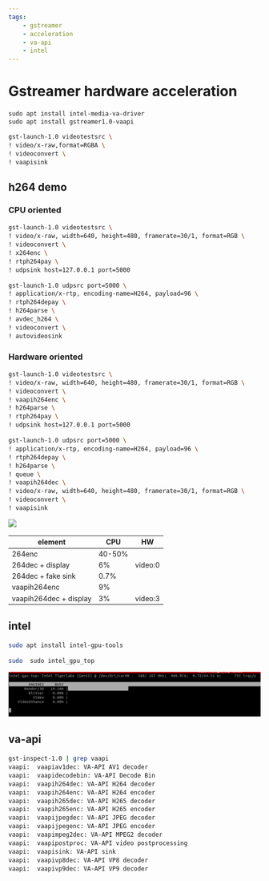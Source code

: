 ```yaml
---
tags:
    - gstreamer
    - acceleration
    - va-api
    - intel
---
```


# Gstreamer hardware acceleration

```
sudo apt install intel-media-va-driver
sudo apt install gstreamer1.0-vaapi
```

```bash title="simple"
gst-launch-1.0 videotestsrc \
! video/x-raw,format=RGBA \
! videoconvert \
! vaapisink
```

## h264 demo
### CPU oriented

```bash title="send"
gst-launch-1.0 videotestsrc \
! video/x-raw, width=640, height=480, framerate=30/1, format=RGB \
! videoconvert \
! x264enc \
! rtph264pay \
! udpsink host=127.0.0.1 port=5000
```


```bash title="receiver"
gst-launch-1.0 udpsrc port=5000 \
! application/x-rtp, encoding-name=H264, payload=96 \
! rtph264depay \
! h264parse \
! avdec_h264 \
! videoconvert \
! autovideosink
```


### Hardware oriented
```bash title="send"
gst-launch-1.0 videotestsrc \
! video/x-raw, width=640, height=480, framerate=30/1, format=RGB \
! videoconvert \
! vaapih264enc \
! h264parse \
! rtph264pay \
! udpsink host=127.0.0.1 port=5000
```

```bash title="receiver"
gst-launch-1.0 udpsrc port=5000 \
! application/x-rtp, encoding-name=H264, payload=96 \
! rtph264depay \
! h264parse \
! queue \
! vaapih264dec \
! video/x-raw, width=640, height=480, framerate=30/1, format=RGB \
! videoconvert \
! vaapisink

```

![](images/hardware_video_top.png)

|  element           | CPU    |  HW     |
| ------------------ | ------ | ------- |
| 264enc             | 40-50% |         |
| 264dec + display   | 6%     | video:0 |
| 264dec + fake sink | 0.7%   |         |
| vaapih264enc             | 9%     |         |
| vaapih264dec + display   | 3%     | video:3 |



## intel

```bash
sudo apt install intel-gpu-tools
```

```bash
sudo  sudo intel_gpu_top
```

![](images/intel_gpu_top.png)

## va-api

```bash
gst-inspect-1.0 | grep vaapi
vaapi:  vaapiav1dec: VA-API AV1 decoder
vaapi:  vaapidecodebin: VA-API Decode Bin
vaapi:  vaapih264dec: VA-API H264 decoder
vaapi:  vaapih264enc: VA-API H264 encoder
vaapi:  vaapih265dec: VA-API H265 decoder
vaapi:  vaapih265enc: VA-API H265 encoder
vaapi:  vaapijpegdec: VA-API JPEG decoder
vaapi:  vaapijpegenc: VA-API JPEG encoder
vaapi:  vaapimpeg2dec: VA-API MPEG2 decoder
vaapi:  vaapipostproc: VA-API video postprocessing
vaapi:  vaapisink: VA-API sink
vaapi:  vaapivp8dec: VA-API VP8 decoder
vaapi:  vaapivp9dec: VA-API VP9 decoder
```

